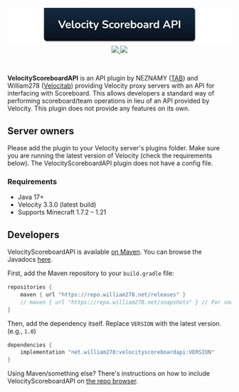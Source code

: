 <!--suppress ALL -->
<p align="center">
    <img src="images/banner.png" alt="Velocity Scoreboard API" />
    <a href="https://github.com/NEZNAMY/VelocityScoreboardAPI/actions/workflows/ci.yml">
        <img src="https://img.shields.io/github/actions/workflow/status/NEZNAMY/VelocityScoreboardAPI/ci.yml?branch=master&logo=github"/>
    </a> 
    <a href="https://repo.william278.net/#/releases/net/william278/velocityscoreboardapi/">
        <img src="https://repo.william278.net/api/badge/latest/releases/net/william278/velocityscoreboardapi?color=00fb9a&name=Maven&prefix=v"/>
    </a>
</p>
<br/>

**VelocityScoreboardAPI** is an API plugin by NEZNAMY ([TAB](https://github.com/NEZNAMY/TAB)) and William278 ([Velocitab](https://github.com/WiIIiam278/Velocitab)) providing Velocity proxy servers with an API for interfacing with Scoreboard. This allows developers a standard way of performing scoreboard/team operations in lieu of an API provided by Velocity. This plugin does not provide any features on its own.

## Server owners
Please add the plugin to your Velocity server's plugins folder. Make sure you are running the latest version of Velocity (check the requirements below). The VelocityScoreboardAPI plugin does not have a config file.

### Requirements
* Java 17+
* Velocity 3.3.0 (latest build)
* Supports Minecraft 1.7.2 &ndash; 1.21

## Developers
VelocityScoreboardAPI is available [on Maven](https://repo.william278.net/#/releases/net/william278/velocityscoreboardapi/). You can browse the Javadocs [here](https://repo.william278.net/javadoc/releases/net/william278/velocityscoreboardapi/latest).

First, add the Maven repository to your `build.gradle` file:
```groovy
repositories {
    maven { url "https://repo.william278.net/releases" }
    // maven { url "https://repo.william278.net/snapshots" } // For snapshot builds
}
```

Then, add the dependency itself. Replace `VERSION` with the latest version. (e.g., `1.0`)

```groovy
dependencies {
    implementation "net.william278:velocityscoreboardapi:VERSION"
}
```

Using Maven/something else? There's instructions on how to include VelocityScoreboardAPI on [the repo browser](https://repo.william278.net/#/releases/net/william278/velocityscoreboardapi).
